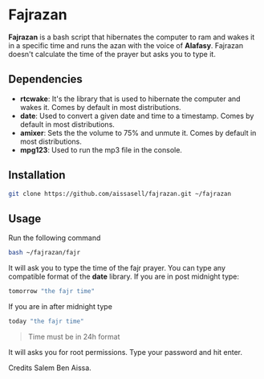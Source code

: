 #  Fajrazan

**Fajrazan** is a bash script that hibernates the computer to ram and wakes it in a specific time and runs the azan with the voice of **Alafasy**.
Fajrazan doesn't calculate the time of the prayer but asks you to type it.



## Dependencies

 - **rtcwake**: It's the library that is used to hibernate the computer and wakes it. Comes by default in most distributions.
 - **date**: Used to convert a given date and time to a timestamp. Comes by default in most distributions.
 - **amixer**: Sets the the volume to 75% and unmute it. Comes by default in most distributions.
 - **mpg123**: Used to run the mp3 file in the console.

## Installation

```bash
git clone https://github.com/aissasell/fajrazan.git ~/fajrazan
```

## Usage

Run the following command
```bash
bash ~/fajrazan/fajr
```
It will ask you to type the time of the  fajr prayer. You can type any compatible format of the **date** library.
If you are in post midnight type:
```bash
tomorrow "the fajr time" 
```
If you are in after midnight type
```bash
today "the fajr time"
```

> Time must be in 24h format

It will asks you for root permissions. Type your password and hit enter.

Credits Salem Ben Aissa.